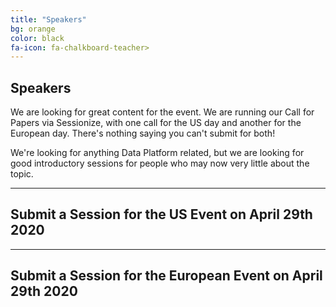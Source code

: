 ```yaml
---
title: "Speakers"
bg: orange
color: black
fa-icon: fa-chalkboard-teacher>
---
```


## Speakers

We are looking for great content for the event. We are running our Call for Papers via Sessionize, with one call for the US day and another for the European day. There's nothing saying you can't submit for both!

We're looking for anything Data Platform related, but we are looking for good introductory sessions for people who may now very little about the topic.


-------------------------


## Submit a Session for the US Event on April 29th 2020


-------------------------


## Submit a Session for the European Event on April 29th 2020



